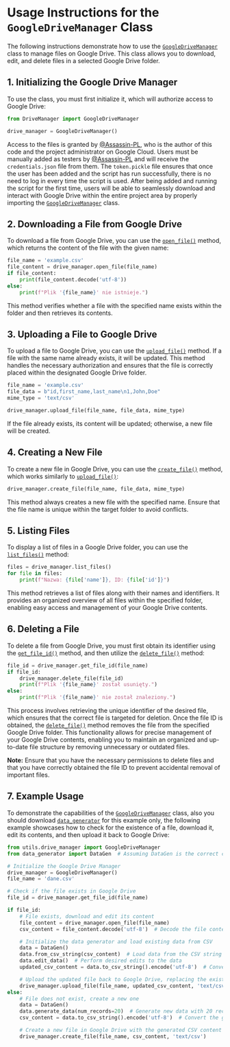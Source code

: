 # Usage Instructions for the `GoogleDriveManager` Class

The following instructions demonstrate how to use the [`GoogleDriveManager`](https://github.com/bot-wheels/bot-wheels-core/blob/main/src/utils/drive_manager.py) class to manage files on Google Drive. This class allows you to download, edit, and delete files in a selected Google Drive folder.

## 1. Initializing the Google Drive Manager

To use the class, you must first initialize it, which will authorize access to Google Drive:

```python
from DriveManager import GoogleDriveManager

drive_manager = GoogleDriveManager()
```

Access to the files is granted by [@Assassin-PL](https://github.com/Assassin-PL), who is the author of this code and the project administrator on Google Cloud. Users must be manually added as testers by [@Assassin-PL](https://github.com/Assassin-PL) and will receive the `credentials.json` file from them. The `token.pickle` file ensures that once the user has been added and the script has run successfully, there is no need to log in every time the script is used. After being added and running the script for the first time, users will be able to seamlessly download and interact with Google Drive within the entire project area by properly importing the [`GoogleDriveManager`](https://github.com/bot-wheels/bot-wheels-core/blob/main/src/utils/drive_manager.py) class.

## 2. Downloading a File from Google Drive

To download a file from Google Drive, you can use the [`open_file()`](https://github.com/bot-wheels/bot-wheels-core/blob/main/src/utils/drive_manager.py#120) method, which returns the content of the file with the given name:

```python
file_name = 'example.csv'
file_content = drive_manager.open_file(file_name)
if file_content:
    print(file_content.decode('utf-8'))
else:
    print(f"Plik '{file_name}' nie istnieje.")
```

This method verifies whether a file with the specified name exists within the folder and then retrieves its contents.

## 3. Uploading a File to Google Drive

To upload a file to Google Drive, you can use the [`upload_file()`](https://github.com/bot-wheels/bot-wheels-core/blob/main/src/utils/drive_manager.py#L92) method. If a file with the same name already exists, it will be updated. This method handles the necessary authorization and ensures that the file is correctly placed within the designated Google Drive folder.

```python
file_name = 'example.csv'
file_data = b"id,first_name,last_name\n1,John,Doe"
mime_type = 'text/csv'

drive_manager.upload_file(file_name, file_data, mime_type)
```

If the file already exists, its content will be updated; otherwise, a new file will be created.

## 4. Creating a New File

To create a new file in Google Drive, you can use the [`create_file()`](https://github.com/bot-wheels/bot-wheels-core/blob/main/src/utils/drive_manager.py#131) method, which works similarly to [`upload_file()`](https://github.com/bot-wheels/bot-wheels-core/blob/main/src/utils/drive_manager.py#L92):

```python
drive_manager.create_file(file_name, file_data, mime_type)
```

This method always creates a new file with the specified name. Ensure that the file name is unique within the target folder to avoid conflicts.

## 5. Listing Files

To display a list of files in a Google Drive folder, you can use the [`list_files()`](https://github.com/bot-wheels/bot-wheels-core/blob/main/src/utils/drive_manager.py#135) method:

```python
files = drive_manager.list_files()
for file in files:
    print(f"Nazwa: {file['name']}, ID: {file['id']}")
```

This method retrieves a list of files along with their names and identifiers. It provides an organized overview of all files within the specified folder, enabling easy access and management of your Google Drive contents.

## 6. Deleting a File

To delete a file from Google Drive, you must first obtain its identifier using the [`get_file_id()`](https://github.com/bot-wheels/bot-wheels-core/blob/main/src/utils/drive_manager.py#135) method, and then utilize the [`delete_file()`](https://github.com/bot-wheels/bot-wheels-core/blob/main/src/utils/drive_manager.py#148) method:

```python
file_id = drive_manager.get_file_id(file_name)
if file_id:
    drive_manager.delete_file(file_id)
    print(f"Plik '{file_name}' został usunięty.")
else:
    print(f"Plik '{file_name}' nie został znaleziony.")
```

This process involves retrieving the unique identifier of the desired file, which ensures that the correct file is targeted for deletion. Once the file ID is obtained, the [`delete_file()`](https://github.com/bot-wheels/bot-wheels-core/blob/main/src/utils/drive_manager.py#148) method removes the file from the specified Google Drive folder. This functionality allows for precise management of your Google Drive contents, enabling you to maintain an organized and up-to-date file structure by removing unnecessary or outdated files.

**Note:** Ensure that you have the necessary permissions to delete files and that you have correctly obtained the file ID to prevent accidental removal of important files.

## 7. Example Usage

To demonstrate the capabilities of the [`GoogleDriveManager`](https://github.com/bot-wheels/bot-wheels-core/blob/main/src/utils/drive_manager.py) class, also you should download [`data_generator`](https://pypi.org/project/Data-Generator/) for this example only, the following example showcases how to check for the existence of a file, download it, edit its contents, and then upload it back to Google Drive:

```python
from utils.drive_manager import GoogleDriveManager
from data_generator import DataGen  # Assuming DataGen is the correct class for data generation

# Initialize the Google Drive Manager
drive_manager = GoogleDriveManager()
file_name = 'dane.csv'

# Check if the file exists in Google Drive
file_id = drive_manager.get_file_id(file_name)

if file_id:
    # File exists, download and edit its content
    file_content = drive_manager.open_file(file_name)
    csv_content = file_content.decode('utf-8')  # Decode the file content from bytes to string

    # Initialize the data generator and load existing data from CSV
    data = DataGen()
    data.from_csv_string(csv_content)  # Load data from the CSV string
    data.edit_data()  # Perform desired edits to the data
    updated_csv_content = data.to_csv_string().encode('utf-8')  # Convert the updated data back to CSV string and encode to bytes

    # Upload the updated file back to Google Drive, replacing the existing file
    drive_manager.upload_file(file_name, updated_csv_content, 'text/csv')
else:
    # File does not exist, create a new one
    data = DataGen()
    data.generate_data(num_records=20)  # Generate new data with 20 records
    csv_content = data.to_csv_string().encode('utf-8')  # Convert the generated data to CSV string and encode to bytes

    # Create a new file in Google Drive with the generated CSV content
    drive_manager.create_file(file_name, csv_content, 'text/csv')
```

